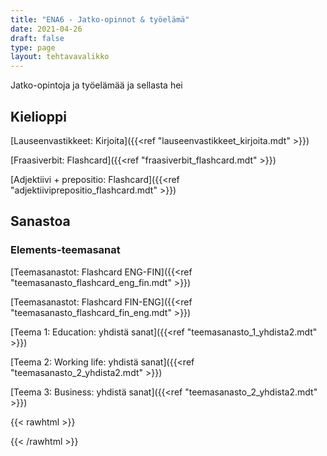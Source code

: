 ```yaml
---
title: "ENA6 - Jatko-opinnot & työelämä"
date: 2021-04-26
draft: false
type: page
layout: tehtavavalikko
---
```

Jatko-opintoja ja työelämää ja sellasta hei 

## Kielioppi
[Lauseenvastikkeet: Kirjoita]({{<ref "lauseenvastikkeet_kirjoita.mdt" >}})

[Fraasiverbit: Flashcard]({{<ref "fraasiverbit_flashcard.mdt" >}})

[Adjektiivi + prepositio: Flashcard]({{<ref "adjektiiviprepositio_flashcard.mdt" >}})

## Sanastoa
### Elements-teemasanat
[Teemasanastot: Flashcard ENG-FIN]({{<ref "teemasanasto_flashcard_eng_fin.mdt" >}})

[Teemasanastot: Flashcard FIN-ENG]({{<ref "teemasanasto_flashcard_fin_eng.mdt" >}})

[Teema 1: Education: yhdistä sanat]({{<ref "teemasanasto_1_yhdista2.mdt" >}})

[Teema 2: Working life: yhdistä sanat]({{<ref "teemasanasto_2_yhdista2.mdt" >}})

[Teema 3: Business: yhdistä sanat]({{<ref "teemasanasto_2_yhdista2.mdt" >}})

{{< rawhtml >}}
<style>
#hello{
    background: url(/img/kansikuvat/kurssivalikot/ena6.jpg)
}

#hello h {
    font-size: 2.5em!important;
}
</style>

{{< /rawhtml >}}